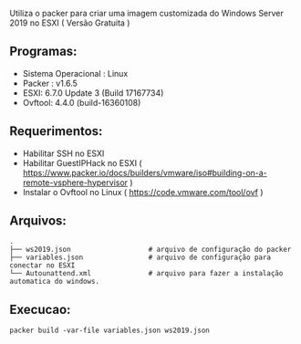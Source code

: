Utiliza o packer para criar uma imagem customizada do Windows Server 2019 no ESXI ( Versão Gratuita )

 Programas:
--------
- Sistema Operacional : Linux
- Packer : v1.6.5
- ESXI: 6.7.0 Update 3 (Build 17167734)
- Ovftool: 4.4.0 (build-16360108)

 Requerimentos:
--------
- Habilitar SSH no ESXI
- Habilitar GuestIPHack no ESXI ( https://www.packer.io/docs/builders/vmware/iso#building-on-a-remote-vsphere-hypervisor )
- Instalar o Ovftool no Linux ( https://code.vmware.com/tool/ovf )

 Arquivos:
--------

    .
    ├── ws2019.json                   # arquivo de configuração do packer
    ├── variables.json                # arquivo de configuração para conectar no ESXI
    └── Autounattend.xml              # arquivo para fazer a instalação automatica do windows.
     
 Execucao:
--------

    packer build -var-file variables.json ws2019.json
